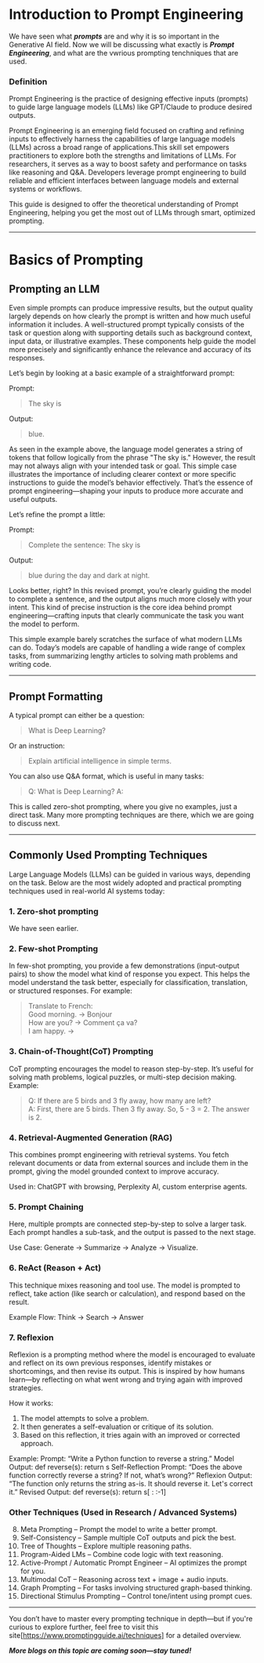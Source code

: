 # Introduction to Prompt Engineering
We have seen what ***prompts*** are and why it is so important in the Generative AI field. Now we will be discussing what exactly is ***Prompt Engineering***, and what are the vwrious prompting tenchniques that are used. 
### Definition
Prompt Engineering is the practice of designing effective inputs (prompts) to guide large language models (LLMs) like GPT/Claude to produce desired outputs.

Prompt Engineering is an emerging field focused on crafting and refining inputs to effectively harness the capabilities of large language models (LLMs) across a broad range of applications.This skill set empowers practitioners to explore both the strengths and limitations of LLMs. For researchers, it serves as a way to boost safety and performance on tasks like reasoning and Q&A. Developers leverage prompt engineering to build reliable and efficient interfaces between language models and external systems or workflows.

This guide is designed to offer the theoretical understanding of Prompt Engineering, helping you get the most out of LLMs through smart, optimized prompting.

---

# Basics of Prompting
## Prompting an LLM
Even simple prompts can produce impressive results, but the output quality largely depends on how clearly the prompt is written and how much useful information it includes. A well-structured prompt typically consists of the task or question along with supporting details such as background context, input data, or illustrative examples. These components help guide the model more precisely and significantly enhance the relevance and accuracy of its responses.

Let’s begin by looking at a basic example of a straightforward prompt:

Prompt:

> The sky is

Output:

> blue.

As seen in the example above, the language model generates a string of tokens that follow logically from the phrase "The sky is." However, the result may not always align with your intended task or goal. This simple case illustrates the importance of including clearer context or more specific instructions to guide the model’s behavior effectively. That’s the essence of prompt engineering—shaping your inputs to produce more accurate and useful outputs.

Let’s refine the prompt a little:

Prompt:

> Complete the sentence: 
The sky is

Output:

> blue during the day and dark at night.

Looks better, right? In this revised prompt, you’re clearly guiding the model to complete a sentence, and the output aligns much more closely with your intent. This kind of precise instruction is the core idea behind prompt engineering—crafting inputs that clearly communicate the task you want the model to perform.

This simple example barely scratches the surface of what modern LLMs can do. Today’s models are capable of handling a wide range of complex tasks, from summarizing lengthy articles to solving math problems and writing code.

---

## Prompt Formatting
A typical prompt can either be a question:

> What is Deep Learning?

Or an instruction:

> Explain artificial intelligence in simple terms.

You can also use Q&A format, which is useful in many tasks:

> Q: What is Deep Learning?
> A:

This is called zero-shot prompting, where you give no examples, just a direct task. Many more prompting techniques are there, which we are going to discuss next.

---

## Commonly Used Prompting Techniques
Large Language Models (LLMs) can be guided in various ways, depending on the task. Below are the most widely adopted and practical prompting techniques used in real-world AI systems today:

### 1. Zero-shot prompting 
We have seen earlier.

### 2. Few-shot Prompting
In few-shot prompting, you provide a few demonstrations (input-output pairs) to show the model what kind of response you expect. This helps the model understand the task better, especially for classification, translation, or structured responses.
For example:

> Translate to French:  
> Good morning. → Bonjour  
> How are you? → Comment ça va?  
> I am happy. →

### 3. Chain-of-Thought(CoT) Prompting
CoT prompting encourages the model to reason step-by-step. It’s useful for solving math problems, logical puzzles, or multi-step decision making.
Example:

> Q: If there are 5 birds and 3 fly away, how many are left?  
> A: First, there are 5 birds. Then 3 fly away. So, 5 - 3 = 2. The answer is 2.

### 4. Retrieval-Augmented Generation (RAG)
This combines prompt engineering with retrieval systems. You fetch relevant documents or data from external sources and include them in the prompt, giving the model grounded context to improve accuracy.

Used in: ChatGPT with browsing, Perplexity AI, custom enterprise agents.

### 5. Prompt Chaining
Here, multiple prompts are connected step-by-step to solve a larger task. Each prompt handles a sub-task, and the output is passed to the next stage.

Use Case: Generate → Summarize → Analyze → Visualize.

### 6. ReAct (Reason + Act)
This technique mixes reasoning and tool use. The model is prompted to reflect, take action (like search or calculation), and respond based on the result.

Example Flow: Think → Search → Answer

### 7. Reflexion
Reflexion is a prompting method where the model is encouraged to evaluate and reflect on its own previous responses, identify mistakes or shortcomings, and then revise its output. This is inspired by how humans learn—by reflecting on what went wrong and trying again with improved strategies.

How it works:
1. The model attempts to solve a problem.
2. It then generates a self-evaluation or critique of its solution.
3. Based on this reflection, it tries again with an improved or corrected approach.

Example:
Prompt: “Write a Python function to reverse a string.”
Model Output: def reverse(s): return s
Self-Reflection Prompt: “Does the above function correctly reverse a string? If not, what’s wrong?”
Reflexion Output: “The function only returns the string as-is. It should reverse it. Let's correct it.”
Revised Output: def reverse(s): return s[ : :-1]

### Other Techniques (Used in Research / Advanced Systems)
8. Meta Prompting – Prompt the model to write a better prompt.
9. Self-Consistency – Sample multiple CoT outputs and pick the best.
10. Tree of Thoughts – Explore multiple reasoning paths.
11. Program-Aided LMs – Combine code logic with text reasoning.
12. Active-Prompt / Automatic Prompt Engineer – AI optimizes the prompt for you.
13. Multimodal CoT – Reasoning across text + image + audio inputs.
14. Graph Prompting – For tasks involving structured graph-based thinking.
15. Directional Stimulus Prompting – Control tone/intent using prompt cues.

---

You don’t have to master every prompting technique in depth—but if you're curious to explore further, feel free to visit this site[https://www.promptingguide.ai/techniques] for a detailed overview.

***More blogs on this topic are coming soon—stay tuned!***

